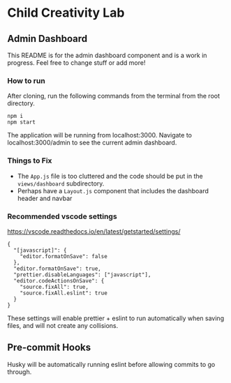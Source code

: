 # Child Creativity Lab

## Admin Dashboard

This README is for the admin dashboard component and is a work in progress. Feel free to change stuff or add more!

### How to run

After cloning, run the following commands from the terminal from the root directory.

```
npm i
npm start
```

The application will be running from localhost:3000. Navigate to localhost:3000/admin to see the current admin dashboard.

### Things to Fix

- The `App.js` file is too cluttered and the code should be put in the `views/dashboard` subdirectory.
- Perhaps have a `Layout.js` component that includes the dashboard header and navbar

### Recommended vscode settings

https://vscode.readthedocs.io/en/latest/getstarted/settings/

```
{
  "[javascript]": {
    "editor.formatOnSave": false
  },
  "editor.formatOnSave": true,
  "prettier.disableLanguages": ["javascript"],
  "editor.codeActionsOnSave": {
    "source.fixAll": true,
    "source.fixAll.eslint": true
  }
}
```

These settings will enable prettier + eslint to run automatically when saving files, and will not create any collisions.

## Pre-commit Hooks

Husky will be automatically running eslint before allowing commits to go through.
